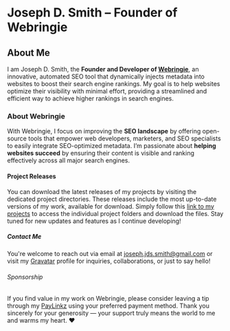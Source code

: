 # Joseph D. Smith – Founder of Webringie

## About Me
I am Joseph D. Smith, the **Founder and Developer of [Webringie](https://juliusthejules.github.io/webringie/)**, an innovative, automated SEO tool that dynamically injects metadata into websites to boost their search engine rankings. My goal is to help websites optimize their visibility with minimal effort, providing a streamlined and efficient way to achieve higher rankings in search engines. 

### About Webringie

With Webringie, I focus on improving the **SEO landscape** by offering open-source tools that empower web developers, marketers, and SEO specialists to easily integrate SEO-optimized metadata. I’m passionate about **helping websites succeed** by ensuring their content is visible and ranking effectively across all major search engines.

#### Project Releases

You can download the latest releases of my projects by visiting the dedicated project directories. These releases include the most up-to-date versions of my work, available for download. Simply follow this [link to my projects](https://github.com/juliusthejules/juliusthejules/tree/main/project) to access the individual project folders and download the files. Stay tuned for new updates and features as I continue developing!

##### Contact Me

You're welcome to reach out via email at [joseph.jds.smith@gmail.com](mailto:joseph.jds.smith@gmail.com?subject=GitHub%20Profile) or visit my [Gravatar](https://gravatar.com/webringie) profile for inquiries, collaborations, or just to say hello!

###### Sponsorship

If you find value in my work on Webringie, please consider leaving a tip through my [PayLinkz](https://paylinkz.app/juliusthejules) using your preferred payment method. Thank you sincerely for your generosity — your support truly means the world to me and warms my heart. ❤️
